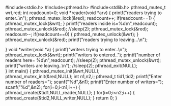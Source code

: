 #include<stdio.h>
#include<pthread.h>
#include<stdlib.h>
pthread_mutex_t wrt,red;
int readcount=0;
void *reader(void *arv)
{
 printf("readers trying to enter..\n");
 pthread_mutex_lock(&red);
 readcount++;
 if(readcount==1)
    {
    	 pthread_mutex_lock(&wrt);
    }
 printf("readers inside is=%d\n",readcount);
 pthread_mutex_unlock(&red);
 //sleep(2);
 pthread_mutex_lock(&red);
 readcount--;
 if(readcount==0)
    {
    	 pthread_mutex_unlock(&wrt);
    }
 pthread_mutex_unlock(&red);
 printf("readers trying to leaving...\n");
 	 
}
void *writer(void *a)
{
  printf("writers trying to enter..\n");
  pthread_mutex_lock(&wrt);
  printf("writers to entered..");
  printf("number of readers here= %d\n",readcount);
  //sleep(2);
  pthread_mutex_unlock(&wrt);
  printf("writers are leaving..\n");
  //sleep(2);
  pthread_exit(NULL);	 
}
int main()
{
	pthread_mutex_init(&wrt,NULL);
	pthread_mutex_init(&red,NULL);
	int n1,n2,i;
	pthread_t tid1,tid2;
	printf("Enter number of readers=");
	scanf("%d",&n1);
	printf("Enter number of writers=");
	scanf("%d",&n2);
	for(i=0;i<n1;i++)
	{
		 pthread_create(&tid1,NULL,reader,NULL);
	}
	for(i=0;i<n2;i++)
	{
		 pthread_create(&tid2,NULL,writer,NULL);
	}
	return 0;
}
